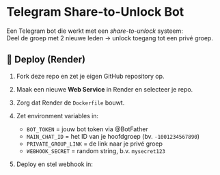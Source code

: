 # Telegram Share-to-Unlock Bot

Een Telegram bot die werkt met een *share-to-unlock* systeem:  
Deel de groep met 2 nieuwe leden → unlock toegang tot een privé groep.

## 🚀 Deploy (Render)

1. Fork deze repo en zet je eigen GitHub repository op.  
2. Maak een nieuwe **Web Service** in Render en selecteer je repo.  
3. Zorg dat Render de `Dockerfile` bouwt.  
4. Zet environment variables in:
   - `BOT_TOKEN` = jouw bot token via @BotFather  
   - `MAIN_CHAT_ID` = het ID van je hoofdgroep (bv. `-1001234567890`)  
   - `PRIVATE_GROUP_LINK` = de link naar je privé groep  
   - `WEBHOOK_SECRET` = random string, b.v. `mysecret123`  

5. Deploy en stel webhook in:
